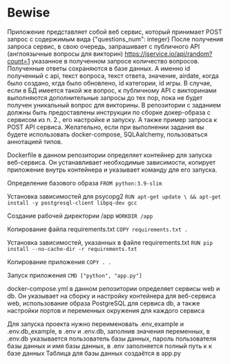 # Bewise

Приложение представляет собой веб сервис, который принимает POST запрос с содержимым вида {"questions_num": integer}
После получения запроса сервис, в свою очередь, запрашивает с публичного API (англоязычные вопросы для викторин) https://jservice.io/api/random?count=1 указанное в полученном запросе количество вопросов.
Полученные ответы сохраняются в базе данных. А именно id полученный с api, текст вопроса, текст ответа, значение, airdate, когда было создано, кгда было обновлено, id категории, id игры. В случае, если в БД имеется такой же вопрос, к публичному API с викторинами выполняются дополнительные запросы до тех пор, пока не будет получен уникальный вопрос для викторины.
В репозитории с заданием должны быть предоставлены инструкции по сборке докер-образа с сервисом из п. 2., его настройке и запуску. А также пример запроса к POST API сервиса.
Желательно, если при выполнении задания вы будете использовать docker-compose, SQLAalchemy,  пользоваться аннотацией типов.

Dockerfile в данном репозитории определяет контейнер для запуска веб-сервиса. Он устанавливает необходимые зависимости, копирует приложение внутрь контейнера и указывает команду для его запуска.

Определение базового образа 
`FROM python:3.9-slim`

Установка зависимостей для psycopg2
`RUN apt-get update \
    && apt-get install -y postgresql-client libpq-dev gcc`

Создание рабочей директории /app
`WORKDIR /app`

Копирование файла requirements.txt 
`COPY requirements.txt .`

Установка зависимостей, указанных в файле requirements.txt
`RUN pip install --no-cache-dir -r requirements.txt`

Копирование приложения
`COPY . .`

Запуск приложения
`CMD ["python", "app.py"]`


docker-compose.yml в данном репозитории определяет сервисы web и db. Он указывает на сборку и настройку контейнера для веб-сервиса web, использование образа PostgreSQL для сервиса db, а также настройки портов и переменных окружения для каждого сервиса


Для запуска проекта нужно переименовать .env_example и .env.db_example, в .env и .env.db, заполнив значения переменных, в .env.db указывается пользователь базы данных, пароль пользователя базы данных и имя базы данных, в .env заполняется полный путь к к базе данных
Таблица для базы данных создаётся в app.py

